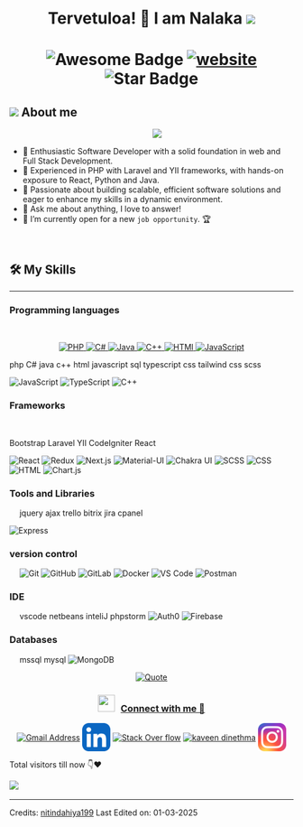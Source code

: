 <h1 align="center"> Tervetuloa! 👋 I am Nalaka <img src="https://media.giphy.com/media/hvRJCLFzcasrR4ia7z/giphy.gif" width="35"></h1>

<p align='center'>
 <h1 align="center">
  <img src="https://cdn.rawgit.com/sindresorhus/awesome/d7305f38d29fed78fa85652e3a63e154dd8e8829/media/badge.svg" alt="Awesome Badge"/>
  <a href="/"><img src="https://img.shields.io/static/v1?label=&labelColor=505050&message=findwrk&color=%230076D6&style=flat&logo=google-chrome&logoColor=%230076D6" alt="website"/></a>
  <img src="https://img.shields.io/static/v1?label=%F0%9F%8C%9F&message=If%20Useful&style=style=flat&color=BC4E99" alt="Star Badge"/>
</h1>

## <picture><img src = "https://github.com/7oSkaaa/7oSkaaa/blob/main/Images/about_me.gif?raw=true" width = 50px></picture> About me

<picture> <img align="right" src="https://github.com/7oSkaaa/7oSkaaa/blob/main/Images/Right_Side.gif?raw=true" width = 250px></picture>

<br>

- 🌱 Enthusiastic Software Developer with a solid foundation in web and Full Stack
Development.  
- 🌱 Experienced in PHP with Laravel and YII frameworks, with hands-on
exposure to React, Python and Java.
- 🌱 Passionate about building scalable, efficient software solutions and eager to enhance my skills in a dynamic environment.
- 💬 Ask me about anything, I love to answer!
- :thinking: I’m currently open for a new `job opportunity`. 🏆
<br>

  ## 🛠️ My Skills

-------------------

### Programming languages

&emsp;
<p align="center"> 
<a href="https://www.php.net/" target="_blank" rel="noreferrer"> <img src="https://github.com/Scar1109/skill-icons/blob/main/icons/PHP-Dark.svg" alt="PHP" width="50" height="50"/> </a> 
<a href="https://dotnet.microsoft.com/en-us/languages/csharp" target="_blank" rel="noreferrer"> <img src="https://img.icons8.com/?size=48&id=55251&format=png" alt="C#" width="50" height="50"/> </a>
<a href="#" target="_blank" rel="noreferrer"> <img src="https://github.com/Scar1109/skill-icons/blob/main/icons/Java-Dark.svg" alt="Java" width="50" height="50"/> </a> 
<a href="#" target="_blank" rel="noreferrer"> <img src="https://cdn-icons-png.flaticon.com/512/6132/6132222.png" alt="C++" width="50" height="50"/> </a> 
<a href="#" target="_blank" rel="noreferrer"> <img src="https://github.com/Scar1109/skill-icons/blob/main/icons/HTML.svg" alt="HTMl" width="50" height="50"/> </a>
<a href="#" target="_blank" rel="noreferrer"> <img src="https://github.com/Scar1109/skill-icons/blob/main/icons/JavaScript.svg" alt="JavaScript" width="50" height="50"/> </a>
</p>
php
C#
java
c++
html
javascript
sql
typescript
css
tailwind css
scss

![JavaScript](https://img.shields.io/badge/-JavaScript-000?&logo=JavaScript)
![TypeScript](https://img.shields.io/badge/-TypeScript-000?&logo=TypeScript&logoColor=007ACC)
![C++](https://img.shields.io/badge/-C++-000?logo=C%2B%2B)

### Frameworks

&emsp;

Bootstrap
Laravel
YII
CodeIgniter
React


![React](https://img.shields.io/badge/-React-000?logo=React)
![Redux](https://img.shields.io/badge/-Redux-000?logo=Redux)
![Next.js](https://img.shields.io/badge/-Next.js-000?logo=Next.js)
![Material-UI](https://img.shields.io/badge/-Material--UI-000?logo=Material-UI)
![Chakra UI](https://img.shields.io/badge/-Chakra%20UI-000?logo=Chakra-UI)
![SCSS](https://img.shields.io/badge/-SCSS-000?logo=Sass)
![CSS](https://img.shields.io/badge/-CSS-000?logo=CSS3)
![HTML](https://img.shields.io/badge/-HTML-000?logo=HTML5)
![Chart.js](https://img.shields.io/badge/-Chart.js-000?logo=Chart.js)

### Tools and Libraries


&emsp;
jquery
ajax
trello
bitrix
jira
cpanel

![Express](https://img.shields.io/badge/-Express-000?logo=Express)

### version control

&emsp;
![Git](https://img.shields.io/badge/-Git-000?logo=Git)
![GitHub](https://img.shields.io/badge/-GitHub-000?logo=GitHub)
![GitLab](https://img.shields.io/badge/-GitLab-000?logo=GitLab)
![Docker](https://img.shields.io/badge/-Docker-000?logo=Docker)
![VS Code](https://img.shields.io/badge/-VS%20Code-000?logo=Visual-Studio-Code)
![Postman](https://img.shields.io/badge/-Postman-000?logo=Postman)

### IDE

&emsp;
vscode
netbeans
inteliJ
phpstorm
![Auth0](https://img.shields.io/badge/-Auth0-000?logo=Auth0)
![Firebase](https://img.shields.io/badge/-Firebase-000?logo=Firebase)

### Databases

&emsp;
mssql
mysql
![MongoDB](https://img.shields.io/badge/-MongoDB-000?logo=MongoDB)

<p align = "center">
 <a href="https://github.com/piyushsuthar/github-readme-quotes"> <img alt = "Quote" src="https://quotes-github-readme.vercel.app/api?type=horizontal&theme=tokyonight&animation=grow_out_in&quoteCategory=programming">
</p>

<h3 align="center" > <img src="https://media.giphy.com/media/iY8CRBdQXODJSCERIr/giphy.gif" width="30" height="30" style="margin-right: 10px;">Connect with me 🤝 </h3>


<p align="center">
<a href="mailto:nalakadinesh123@gmail.com" target="blank"><img align="center" src="https://cdn-icons-png.flaticon.com/512/281/281769.png" alt="Gmail Address" height="50" width="50" /></a>
<a href="https://www.linkedin.com/in/nalaka-ruberu-9009ba118/" target="blank"><img align="center" src="https://github.com/tandpfun/skill-icons/blob/main/icons/LinkedIn.svg" alt="LinkedIN" height="50" width="50" /></a>
<a href="https://stackoverflow.com/users/10308625/nalaka-dinesh" target="blank"><img align="center" src="https://raw.githubusercontent.com/rahuldkjain/github-profile-readme-generator/master/src/images/icons/Social/stack-overflow.svg" alt="Stack Over flow" height="50" width="50" /></a>
<a href="https://fb.com/kaveen dinethma" target="blank"><img align="center" src="https://raw.githubusercontent.com/rahuldkjain/github-profile-readme-generator/master/src/images/icons/Social/facebook.svg" alt="kaveen dinethma" height="50" width="50" /></a>
<a href="https://instagram.com/nalaka_nd" target="blank"><img align="center" src="https://github.com/tandpfun/skill-icons/blob/main/icons/Instagram.svg" alt="Instagram" height="50" width="50" /></a>
</p>

<p>Total visitors till now 👇❤️</p>
<img src="https://profile-counter.glitch.me/nalaka-ekathuwa/count.svg">

-------
Credits: [nitindahiya199](https://github.com/nitindahiya199)
Last Edited on: 01-03-2025
